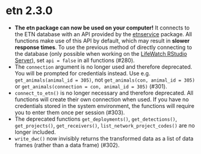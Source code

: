 # etn 2.3.0

* **The etn package can now be used on your computer!** It connects to the ETN database with an API provided by the [etnservice](https://github.com/inbo/etnservice) package. All functions make use of this API by default, which may result in **slower response times**. To use the previous method of directly connecting to the database (only possible when working on the [LifeWatch RStudio Server](https://rstudio.lifewatch.be/)), set `api = false` in all functions (#280).
* The `connection` argument is no longer used and therefore deprecated. You will be prompted for credentials instead. Use e.g. `get_animals(animal_id = 305)`, not `get_animals(con, animal_id = 305)` or `get_animals(connection = con, animal_id = 305)` (#301).
* `connect_to_etn()` is no longer necessary and therefore deprecated. All functions will create their own connection when used. If you have no credentials stored in the system environment, the functions will require you to enter them once per session (#303).
* The deprecated functions `get_deployments()`, `get_detections()`, `get_projects()`, `get_receivers()`, `list_network_project_codes()` are no longer included.
* `write_dwc()` now invisibly returns the transformed data as a list of data frames (rather than a data frame) (#302).
